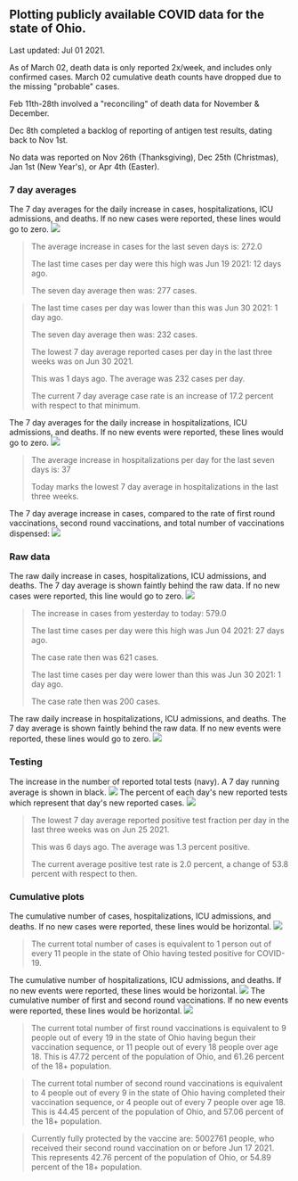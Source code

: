 ## Plotting publicly available COVID data for the state of Ohio. 

Last updated: Jul 01 2021. 

As of March 02, death data is only reported 2x/week, and includes only confirmed cases. March 02 cumulative death counts have dropped due to the missing "probable" cases.

Feb 11th-28th involved a "reconciling" of death data for November & December.

Dec 8th completed a backlog of reporting of antigen test results, dating back to Nov 1st.

No data was reported on Nov 26th (Thanksgiving), Dec 25th (Christmas), Jan 1st (New Year's), or Apr 4th (Easter).
### 7 day averages
The 7 day averages for the daily increase in cases, hospitalizations, ICU admissions, and deaths. If no new cases were reported, these lines would go to zero.
![](7dayaverage_cases.png)

>The average increase in cases for the last seven days is: 272.0
>
>The last time cases per day were this high was Jun 19 2021: 12 days ago.
>
>The seven day average then was: 277 cases.

>
>The last time cases per day was lower than this was Jun 30 2021: 1 day ago.
>
>The seven day average then was: 232 cases.
>
>The lowest 7 day average reported cases per day in the last three weeks was on Jun 30 2021.
>
>This was 1 days ago. The average was 232 cases per day.
>
>The current 7 day average case rate is an increase of 17.2 percent with respect to that minimum.

The 7 day averages for the daily increase in hospitalizations, ICU admissions, and deaths. If no new events were reported, these lines would go to zero.
![](7dayaverage_hospital.png)

>The average increase in hospitalizations per day for the last seven days is: 37
>
>Today marks the lowest 7 day average in hospitalizations in the last three weeks.

The 7 day average increase in cases, compared to the rate of first round vaccinations, second round vaccinations, and total number of vaccinations dispensed:
![](DailyVaccinationsCases.png)

### Raw data
The raw daily increase in cases, hospitalizations, ICU admissions, and deaths. The 7 day average is shown faintly behind the raw data. If no new cases were reported, this line would go to zero.
![](DailyCases.png)

>The increase in cases from yesterday to today: 579.0 
>
>The last time cases per day were this high was Jun 04 2021: 27 days ago. 
>
>The case rate then was 621 cases.
>
>The last time cases per day were lower than this was Jun 30 2021: 1 day ago. 
>
>The case rate then was 200 cases.

The raw daily increase in hospitalizations, ICU admissions, and deaths. The 7 day average is shown faintly behind the raw data. If no new events were reported, these lines would go to zero.
![](DailyHospitalizations.png)

### Testing

The increase in the number of reported total tests (navy). A 7 day running average is shown in black.
![](DailyTests.png)
The percent of each day's new reported tests which represent that day's new reported cases.
![](percentpositive_tests.png)

>The lowest 7 day average reported positive test fraction per day in the last three weeks was on Jun 25 2021.
>
>This was 6 days ago. The average was 1.3 percent positive. 
>
>The current average positive test rate is 2.0 percent, a change of 53.8 percent with respect to then. 

### Cumulative plots
The cumulative number of cases, hospitalizations, ICU admissions, and deaths. If no new cases were reported, these lines would be horizontal.
![](Cases.png)

>The current total number of cases is equivalent to 1 person out of every 11 people in the state of Ohio having tested positive for COVID-19.

The cumulative number of hospitalizations, ICU admissions, and deaths. If no new events were reported, these lines would be horizontal.
![](Hospitalizations.png)
The cumulative number of first and second round vaccinations. If no new events were reported, these lines would be horizontal.
![](Vaccinations.png)

>The current total number of first round vaccinations is equivalent to 9 people out of every 19 in the state of Ohio having begun their vaccination sequence, or 11 people out of every 18 people over age 18.
 >This is 47.72 percent of the population of Ohio, and 61.26 percent of the 18+ population.

>The current total number of second round vaccinations is equivalent to 4 people out of every 9 in the state of Ohio having completed their vaccination sequence, or 4 people out of every 7 people over age 18. 
>This is 44.45 percent of the population of Ohio, and 57.06 percent of the 18+ population.

>Currently fully protected by the vaccine are: 5002761 people, who received their second round vaccination on or before Jun 17 2021.
>This represents 42.76 percent of the population of Ohio, or 54.89 percent of the 18+ population.


